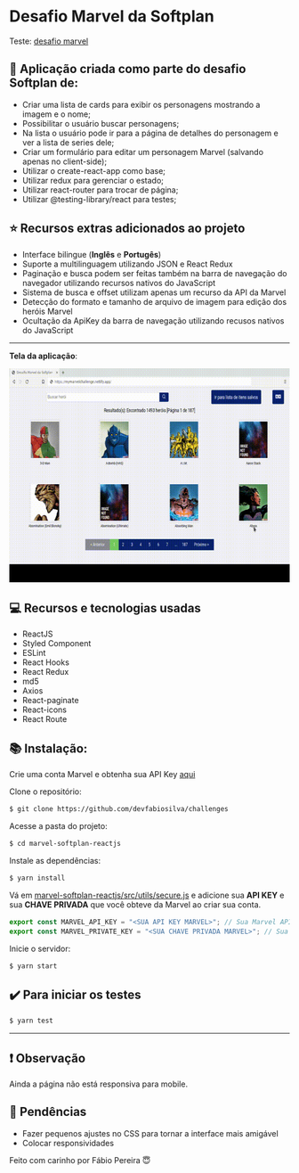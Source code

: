 # Desafio Marvel da Softplan

Teste: <a href="https://mymarvelchallenge.netlify.app">desafio marvel</a>

## :dart: Aplicação criada como parte do desafio Softplan de:
- Criar uma lista de cards para exibir os personagens mostrando a imagem e o nome;
- Possibilitar o usuário buscar personagens;
- Na lista o usuário pode ir para a página de detalhes do personagem e ver a lista de series dele;
- Criar um formulário para editar um personagem Marvel (salvando apenas no client-side);
- Utilizar o create-react-app como base;
- Utilizar redux para gerenciar o estado;
- Utilizar react-router para trocar de página;
- Utilizar @testing-library/react para testes;

## :star: Recursos extras adicionados ao projeto
- Interface bilingue (**Inglês** e **Portugês**)
- Suporte a multilinguagem utilizando JSON e React Redux
- Paginação e busca podem ser feitas também na barra de navegação do navegador utilizando recursos nativos do JavaScript
- Sistema de busca e offset utilizam apenas um recurso da API da Marvel
- Detecção do formato e tamanho de arquivo de imagem para edição dos heróis Marvel
- Ocultação da ApiKey da barra de navegação utilizando recusos nativos do JavaScript

---
**Tela da aplicação**:

<p align="center">
 <img width="682px" height="384px" src="https://raw.githubusercontent.com/devfabiosilva/challenges/master/marvel-softplan-reactjs/preview/preview.gif">
</p>

## :computer: Recursos e tecnologias usadas
- ReactJS
- Styled Component
- ESLint
- React Hooks
- React Redux
- md5
- Axios
- React-paginate
- React-icons
- React Route
	
## :books: Instalação:

Crie uma conta Marvel e obtenha sua API Key [aqui](https://www.marvel.com/signin?referer=https%3A%2F%2Fdeveloper.marvel.com%2Faccount)

Clone o repositório:
```sh
$ git clone https://github.com/devfabiosilva/challenges
```
Acesse a pasta do projeto:
```sh
$ cd marvel-softplan-reactjs
```
Instale as dependências:
```sh
$ yarn install
```
Vá em [marvel-softplan-reactjs/src/utils/secure.js](https://github.com/devfabiosilva/challenges/blob/master/marvel-softplan-reactjs/src/utils/secure.js) e adicione sua **API KEY** e sua **CHAVE PRIVADA** que você obteve da Marvel ao criar sua conta.

```javascript
export const MARVEL_API_KEY = "<SUA API KEY MARVEL>"; // Sua Marvel API KEY
export const MARVEL_PRIVATE_KEY = "<SUA CHAVE PRIVADA MARVEL>"; // Sua Marvel PRIVATE KEY
```

Inicie o servidor:
```sh
$ yarn start
```

## :heavy_check_mark: Para iniciar os testes

```sh
$ yarn test
```

----------

## :heavy_exclamation_mark: Observação

Ainda a página não está responsiva para mobile.

## :pushpin: Pendências

- Fazer pequenos ajustes no CSS para tornar a interface mais amigável
- Colocar responsividades

Feito com carinho por Fábio Pereira :innocent:

